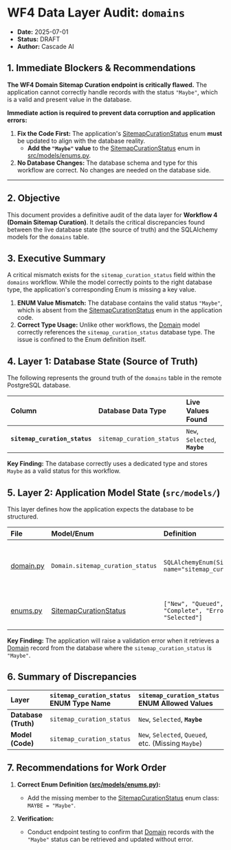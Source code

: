 # WF4 Data Layer Audit: `domains`

- **Date:** 2025-07-01
- **Status:** DRAFT
- **Author:** Cascade AI

## 1. Immediate Blockers & Recommendations

**The WF4 Domain Sitemap Curation endpoint is critically flawed.** The application cannot correctly handle records with the status `"Maybe"`, which is a valid and present value in the database.

**Immediate action is required to prevent data corruption and application errors:**

1.  **Fix the Code First:** The application's [SitemapCurationStatus](cci:2://file:///Users/henrygroman/development/python-projects/ScraperSky-Back-End-WorkSpace/scraper-sky-backend/src/models/enums.py:46:0-55:25) enum **must** be updated to align with the database reality.
    *   **Add the `"Maybe"` value** to the [SitemapCurationStatus](cci:2://file:///Users/henrygroman/development/python-projects/ScraperSky-Back-End-WorkSpace/scraper-sky-backend/src/models/enums.py:46:0-55:25) enum in [src/models/enums.py](cci:7://file:///Users/henrygroman/development/python-projects/ScraperSky-Back-End-WorkSpace/scraper-sky-backend/src/models/enums.py:0:0-0:0).
2.  **No Database Changes:** The database schema and type for this workflow are correct. No changes are needed on the database side.

---

## 2. Objective

This document provides a definitive audit of the data layer for **Workflow 4 (Domain Sitemap Curation)**. It details the critical discrepancies found between the live database state (the source of truth) and the SQLAlchemy models for the `domains` table.

## 3. Executive Summary

A critical mismatch exists for the `sitemap_curation_status` field within the `domains` workflow. While the model correctly points to the right database type, the application's corresponding Enum is missing a key value.

1.  **ENUM Value Mismatch:** The database contains the valid status `"Maybe"`, which is absent from the [SitemapCurationStatus](cci:2://file:///Users/henrygroman/development/python-projects/ScraperSky-Back-End-WorkSpace/scraper-sky-backend/src/models/enums.py:46:0-55:25) enum in the application code.
2.  **Correct Type Usage:** Unlike other workflows, the [Domain](cci:2://file:///Users/henrygroman/development/python-projects/ScraperSky-Back-End-WorkSpace/scraper-sky-backend/src/models/domain.py:38:0-351:25) model correctly references the `sitemap_curation_status` database type. The issue is confined to the Enum definition itself.

## 4. Layer 1: Database State (Source of Truth)

The following represents the ground truth of the `domains` table in the remote PostgreSQL database.

| Column | Database Data Type | Live Values Found |
| :--- | :--- | :--- |
| **`sitemap_curation_status`** | `sitemap_curation_status` | `New`, `Selected`, **`Maybe`** |

**Key Finding:** The database correctly uses a dedicated type and stores `Maybe` as a valid status for this workflow.

## 5. Layer 2: Application Model State (`src/models/`)

This layer defines how the application expects the database to be structured.

| File | Model/Enum | Definition | Mismatch Analysis |
| :--- | :--- | :--- | :--- |
| [domain.py](cci:7://file:///Users/henrygroman/development/python-projects/ScraperSky-Back-End-WorkSpace/scraper-sky-backend/src/models/domain.py:0:0-0:0) | `Domain.sitemap_curation_status` | `SQLAlchemyEnum(SitemapCurationStatus, name="sitemap_curation_status", ...)` | **OK:** The model correctly references the `sitemap_curation_status` DB type and the [SitemapCurationStatus](cci:2://file:///Users/henrygroman/development/python-projects/ScraperSky-Back-End-WorkSpace/scraper-sky-backend/src/models/enums.py:46:0-55:25) enum. |
| [enums.py](cci:7://file:///Users/henrygroman/development/python-projects/ScraperSky-Back-End-WorkSpace/scraper-sky-backend/src/models/enums.py:0:0-0:0) | [SitemapCurationStatus](cci:2://file:///Users/henrygroman/development/python-projects/ScraperSky-Back-End-WorkSpace/scraper-sky-backend/src/models/enums.py:46:0-55:25) | `["New", "Queued", "Processing", "Complete", "Error", "Skipped", "Selected"]` | **CRITICAL MISMATCH:** The value `"Maybe"` is missing from the enum definition. |

**Key Finding:** The application will raise a validation error when it retrieves a [Domain](cci:2://file:///Users/henrygroman/development/python-projects/ScraperSky-Back-End-WorkSpace/scraper-sky-backend/src/models/domain.py:38:0-351:25) record from the database where the `sitemap_curation_status` is `"Maybe"`.

## 6. Summary of Discrepancies

| Layer | `sitemap_curation_status` ENUM Type Name | `sitemap_curation_status` ENUM Allowed Values |
| :--- | :--- | :--- |
| **Database (Truth)** | `sitemap_curation_status` | `New`, `Selected`, **`Maybe`** |
| **Model (Code)** | `sitemap_curation_status` | `New`, `Selected`, `Queued`, etc. (Missing `Maybe`) |

## 7. Recommendations for Work Order

1.  **Correct Enum Definition ([src/models/enums.py](cci:7://file:///Users/henrygroman/development/python-projects/ScraperSky-Back-End-WorkSpace/scraper-sky-backend/src/models/enums.py:0:0-0:0)):**
    -   Add the missing member to the [SitemapCurationStatus](cci:2://file:///Users/henrygroman/development/python-projects/ScraperSky-Back-End-WorkSpace/scraper-sky-backend/src/models/enums.py:46:0-55:25) enum class: `MAYBE = "Maybe"`.

2.  **Verification:**
    -   Conduct endpoint testing to confirm that [Domain](cci:2://file:///Users/henrygroman/development/python-projects/ScraperSky-Back-End-WorkSpace/scraper-sky-backend/src/models/domain.py:38:0-351:25) records with the `"Maybe"` status can be retrieved and updated without error.